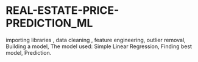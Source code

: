 # REAL-ESTATE-PRICE-PREDICTION_ML
importing libraries ,
data cleaning , 
feature engineering, 
outlier removal,
Building a model,
The model used: Simple Linear Regression,
Finding best model,
Prediction.
